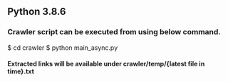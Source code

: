 ## Python 3.8.6 

### Crawler script can be executed from using below command. 
$ cd crawler
$ python main_async.py
#### Extracted links will be available under crawler/temp/{latest file in time}.txt 